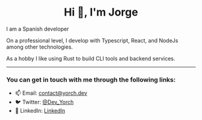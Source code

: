 <h1 align="center">Hi 👋, I'm Jorge</h1>

<p>
I am a Spanish developer
</p>

<p>
On a professional level, I develop with Typescript, React, and NodeJs
among other technologies.
</p>

<p>
As a hobby I like using Rust to build CLI tools and backend services.
</p>

<hr/>

<h3>You can get in touch with me through the following links:</h3>

- 📫 Email: <a href="mailto:contact@yorch.dev">contact@yorch.dev</a>
- 🐦 Twitter: <a href="https://twitter.com/Dev_Yorch">@Dev_Yorch</a>
- 👔 LinkedIn: <a href="https://www.linkedin.com/in/jorgemayoralalvarez/">LinkedIn</a>

<!--
**JorgeMayoral/JorgeMayoral** is a ✨ _special_ ✨ repository because its `README.md` (this file) appears on your GitHub profile.

Here are some ideas to get you started:

- 🔭 I’m currently working on ...
- 🌱 I’m currently learning ...
- 👯 I’m looking to collaborate on ...
- 🤔 I’m looking for help with ...
- 💬 Ask me about ...
- 📫 How to reach me: ...
- 😄 Pronouns: ...
- ⚡ Fun fact: ...
-->
